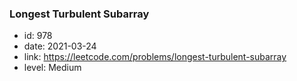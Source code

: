 ### Longest Turbulent Subarray

* id: 978
* date: 2021-03-24
* link: https://leetcode.com/problems/longest-turbulent-subarray
* level: Medium
